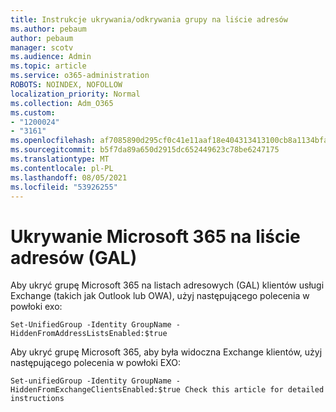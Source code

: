 ```yaml
---
title: Instrukcje ukrywania/odkrywania grupy na liście adresów
ms.author: pebaum
author: pebaum
manager: scotv
ms.audience: Admin
ms.topic: article
ms.service: o365-administration
ROBOTS: NOINDEX, NOFOLLOW
localization_priority: Normal
ms.collection: Adm_O365
ms.custom:
- "1200024"
- "3161"
ms.openlocfilehash: af7085890d295cf0c41e11aaf18e404313413100cb8a1134bfac051d5fa26996
ms.sourcegitcommit: b5f7da89a650d2915dc652449623c78be6247175
ms.translationtype: MT
ms.contentlocale: pl-PL
ms.lasthandoff: 08/05/2021
ms.locfileid: "53926255"
---
```

# <a name="hide-microsoft-365-group-from-address-list-gal"></a>Ukrywanie Microsoft 365 na liście adresów (GAL)

Aby ukryć grupę Microsoft 365 na listach adresowych (GAL) klientów usługi Exchange (takich jak Outlook lub OWA), użyj następującego polecenia w powłoki exo:

`Set-UnifiedGroup -Identity GroupName -HiddenFromAddressListsEnabled:$true`

Aby ukryć grupę Microsoft 365, aby była widoczna Exchange klientów, użyj następującego polecenia w powłoki EXO:

`Set-unifiedGroup -Identity GroupName -HiddenFromExchangeClientsEnabled:$true
Check this article for detailed instructions`

